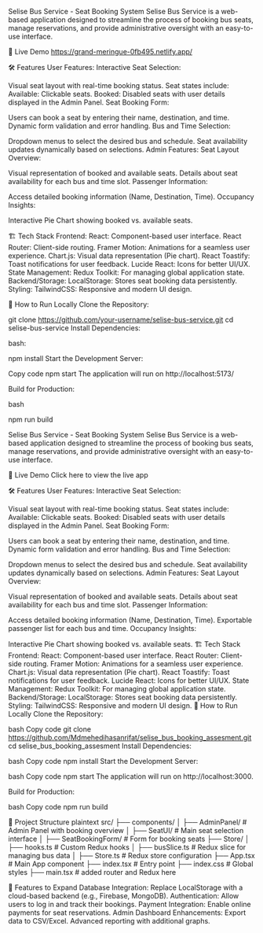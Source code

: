 
Selise Bus Service - Seat Booking System
Selise Bus Service is a web-based application designed to streamline the process of booking bus seats, manage reservations, and provide administrative oversight with an easy-to-use interface.

🚀 Live Demo
https://grand-meringue-0fb495.netlify.app/

🛠️ Features
User Features:
Interactive Seat Selection:

Visual seat layout with real-time booking status.
Seat states include:
Available: Clickable seats.
Booked: Disabled seats with user details displayed in the Admin Panel.
Seat Booking Form:

Users can book a seat by entering their name, destination, and time.
Dynamic form validation and error handling.
Bus and Time Selection:

Dropdown menus to select the desired bus and schedule.
Seat availability updates dynamically based on selections.
Admin Features:
Seat Layout Overview:

Visual representation of booked and available seats.
Details about seat availability for each bus and time slot.
Passenger Information:

Access detailed booking information (Name, Destination, Time).
Occupancy Insights:

Interactive Pie Chart showing booked vs. available seats.

🏗️ Tech Stack
Frontend:
React: Component-based user interface.
React Router: Client-side routing.
Framer Motion: Animations for a seamless user experience.
Chart.js: Visual data representation (Pie chart).
React Toastify: Toast notifications for user feedback.
Lucide React: Icons for better UI/UX.
State Management:
Redux Toolkit: For managing global application state.
Backend/Storage:
LocalStorage: Stores seat booking data persistently.
Styling:
TailwindCSS: Responsive and modern UI design.


📄 How to Run Locally
Clone the Repository:

git clone https://github.com/your-username/selise-bus-service.git
cd selise-bus-service
Install Dependencies:

bash:

npm install
Start the Development Server:

Copy code
npm start
The application will run on http://localhost:5173/

Build for Production:

bash

npm run build



Selise Bus Service - Seat Booking System
Selise Bus Service is a web-based application designed to streamline the process of booking bus seats, manage reservations, and provide administrative oversight with an easy-to-use interface.

🚀 Live Demo
Click here to view the live app

🛠️ Features
User Features:
Interactive Seat Selection:

Visual seat layout with real-time booking status.
Seat states include:
Available: Clickable seats.
Booked: Disabled seats with user details displayed in the Admin Panel.
Seat Booking Form:

Users can book a seat by entering their name, destination, and time.
Dynamic form validation and error handling.
Bus and Time Selection:

Dropdown menus to select the desired bus and schedule.
Seat availability updates dynamically based on selections.
Admin Features:
Seat Layout Overview:

Visual representation of booked and available seats.
Details about seat availability for each bus and time slot.
Passenger Information:

Access detailed booking information (Name, Destination, Time).
Exportable passenger list for each bus and time.
Occupancy Insights:

Interactive Pie Chart showing booked vs. available seats.
🏗️ Tech Stack
Frontend:
React: Component-based user interface.
React Router: Client-side routing.
Framer Motion: Animations for a seamless user experience.
Chart.js: Visual data representation (Pie chart).
React Toastify: Toast notifications for user feedback.
Lucide React: Icons for better UI/UX.
State Management:
Redux Toolkit: For managing global application state.
Backend/Storage:
LocalStorage: Stores seat booking data persistently.
Styling:
TailwindCSS: Responsive and modern UI design.
📄 How to Run Locally
Clone the Repository:

bash
Copy code
git clone https://github.com/Mdmehedihasanrifat/selise_bus_booking_assesment.git
cd selise_bus_booking_assesment
Install Dependencies:

bash
Copy code
npm install
Start the Development Server:

bash
Copy code
npm start
The application will run on http://localhost:3000.

Build for Production:

bash
Copy code
npm run build


📂 Project Structure
plaintext
src/
├── components/
│   ├── AdminPanel/         # Admin Panel with booking overview
│   ├── SeatUI/             # Main seat selection interface
│   ├── SeatBookingForm/    # Form for booking seats
├── Store/
│   ├── hooks.ts            # Custom Redux hooks
│   ├── busSlice.ts         # Redux slice for managing bus data
│   ├── Store.ts            # Redux store configuration
├── App.tsx                 # Main App component
├── index.tsx               # Entry point
├── index.css               # Global styles
├── main.tsx                # added router and Redux here

📌 Features to Expand
Database Integration: Replace LocalStorage with a cloud-based backend (e.g., Firebase, MongoDB).
Authentication: Allow users to log in and track their bookings.
Payment Integration: Enable online payments for seat reservations.
Admin Dashboard Enhancements:
Export data to CSV/Excel.
Advanced reporting with additional graphs.

